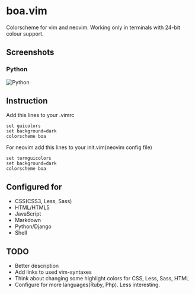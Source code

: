 # boa.vim
Colorscheme for vim and neovim.
Working only in terminals with 24-bit colour support.

Screenshots
-----------

### Python

![Python](http://i.imgur.com/6kpLalG.png)

Instruction
-----------

Add this lines to your .vimrc
```
set guicolors
set background=dark
colorscheme boa
```

For neovim add this lines to your init.vim(neovim config file)
```
set termguicolors
set background=dark
colorscheme boa
```

Configured for
--------------

- CSS(CSS3, Less, Sass)
- HTML/HTML5
- JavaScript
- Markdown
- Python/Django
- Shell

TODO
----

- Better description
- Add links to used vim-syntaxes
- Think about changing some highlight colors for CSS, Less, Sass, HTML
- Configure for more languages(Ruby, Php). Less interesting.
